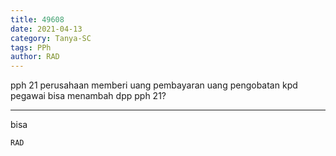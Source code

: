 ```yaml
---
title: 49608
date: 2021-04-13
category: Tanya-SC
tags: PPh
author: RAD
---
```


pph 21 perusahaan memberi uang pembayaran uang pengobatan kpd pegawai bisa menambah dpp pph 21?

---

bisa

`RAD`
